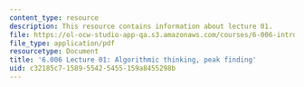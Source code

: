 ```yaml
---
content_type: resource
description: This resource contains information about lecture 01.
file: https://ol-ocw-studio-app-qa.s3.amazonaws.com/courses/6-006-introduction-to-algorithms-fall-2011/c32185c7158955425455159a8455298b_MIT6_006F11_lec01.pdf
file_type: application/pdf
resourcetype: Document
title: '6.006 Lecture 01: Algorithmic thinking, peak finding'
uid: c32185c7-1589-5542-5455-159a8455298b
---
```

